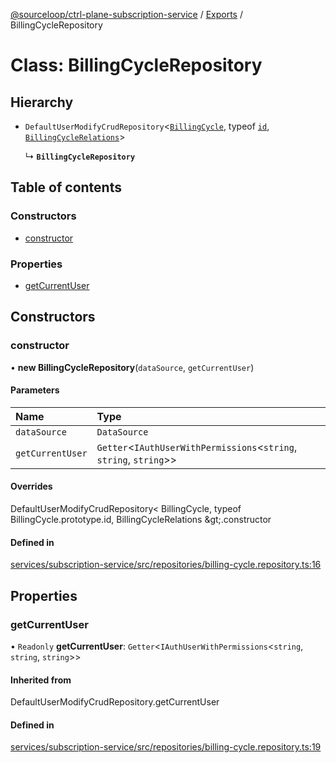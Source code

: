[@sourceloop/ctrl-plane-subscription-service](../README.md) / [Exports](../modules.md) / BillingCycleRepository

# Class: BillingCycleRepository

## Hierarchy

- `DefaultUserModifyCrudRepository`<[`BillingCycle`](BillingCycle.md), typeof [`id`](BillingCycle.md#id), [`BillingCycleRelations`](../interfaces/BillingCycleRelations.md)\>

  ↳ **`BillingCycleRepository`**

## Table of contents

### Constructors

- [constructor](BillingCycleRepository.md#constructor)

### Properties

- [getCurrentUser](BillingCycleRepository.md#getcurrentuser)

## Constructors

### constructor

• **new BillingCycleRepository**(`dataSource`, `getCurrentUser`)

#### Parameters

| Name | Type |
| :------ | :------ |
| `dataSource` | `DataSource` |
| `getCurrentUser` | `Getter`<`IAuthUserWithPermissions`<`string`, `string`, `string`\>\> |

#### Overrides

DefaultUserModifyCrudRepository&lt;
  BillingCycle,
  typeof BillingCycle.prototype.id,
  BillingCycleRelations
\&gt;.constructor

#### Defined in

[services/subscription-service/src/repositories/billing-cycle.repository.ts:16](https://github.com/sourcefuse/arc-saas/blob/c6084d0/services/subscription-service/src/repositories/billing-cycle.repository.ts#L16)

## Properties

### getCurrentUser

• `Readonly` **getCurrentUser**: `Getter`<`IAuthUserWithPermissions`<`string`, `string`, `string`\>\>

#### Inherited from

DefaultUserModifyCrudRepository.getCurrentUser

#### Defined in

[services/subscription-service/src/repositories/billing-cycle.repository.ts:19](https://github.com/sourcefuse/arc-saas/blob/c6084d0/services/subscription-service/src/repositories/billing-cycle.repository.ts#L19)
